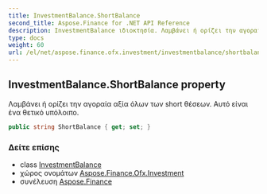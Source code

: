 ```yaml
---
title: InvestmentBalance.ShortBalance
second_title: Aspose.Finance for .NET API Reference
description: InvestmentBalance ιδιοκτησία. Λαμβάνει ή ορίζει την αγοραία αξία όλων των short θέσεων. Αυτό είναι ένα θετικό υπόλοιπο.
type: docs
weight: 60
url: /el/net/aspose.finance.ofx.investment/investmentbalance/shortbalance/
---
```

## InvestmentBalance.ShortBalance property

Λαμβάνει ή ορίζει την αγοραία αξία όλων των short θέσεων. Αυτό είναι ένα θετικό υπόλοιπο.

```csharp
public string ShortBalance { get; set; }
```

### Δείτε επίσης

* class [InvestmentBalance](../)
* χώρος ονομάτων [Aspose.Finance.Ofx.Investment](../../investmentbalance/)
* συνέλευση [Aspose.Finance](../../../)


